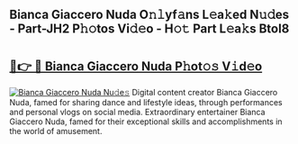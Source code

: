 ## Bianca Giaccero Nuda O𝚗𝚕yf𝚊ns L𝚎a𝚔ed N𝚞𝚍es - Part-JH2 P𝚑𝚘tos Vi𝚍𝚎o - H𝚘𝚝 Part L𝚎a𝚔s BtoI8

# <h2><a href="http://kf324n8.oniu.top/?m=Bianca+Giaccero+Nuda">🔗👉 🔴 Bianca Giaccero Nuda P𝚑ot𝚘𝚜 V𝚒d𝚎o</a></h2>

[![Bianca Giaccero Nuda Nu𝚍e𝚜](https://i.imgur.com/0qMVB7G.gif)](http://kf324n8.oniu.top/?m=Bianca+Giaccero+Nuda)
Digital content creator Bianca Giaccero Nuda, famed for sharing dance and lifestyle ideas, through performances and personal vlogs on social media. Extraordinary entertainer Bianca Giaccero Nuda, famed for their exceptional skills and accomplishments in the world of amusement.  
